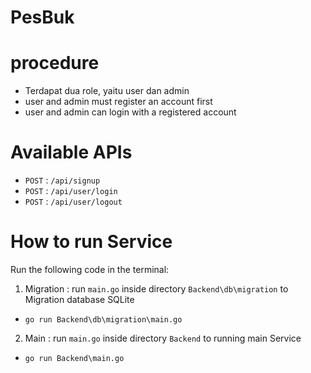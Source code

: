 # PesBuk

# procedure
* Terdapat dua role, yaitu user dan admin
* user and admin must register an account first
* user and admin can login with a registered account

# Available APIs
* `POST` : `/api/signup`
* `POST` : `/api/user/login`
* `POST` : `/api/user/logout`

# How to run Service
Run the following code in the terminal:
1. Migration : run `main.go` inside directory `Backend\db\migration` to Migration database SQLite

* `go run Backend\db\migration\main.go`

2. Main : run `main.go` inside directory `Backend` to running main Service

* `go run Backend\main.go`